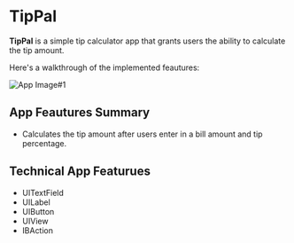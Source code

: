 # TipPal

**TipPal** is a simple tip calculator app that grants users the ability to
calculate the tip amount.

Here's a walkthrough of the implemented feautures:

![App Image#1](../TipPal.png)
## App Feautures Summary
- Calculates the tip amount after users enter in a bill amount and tip
  percentage. 

## Technical App Featurues
- UITextField
- UILabel
- UIButton
- UIView
- IBAction





